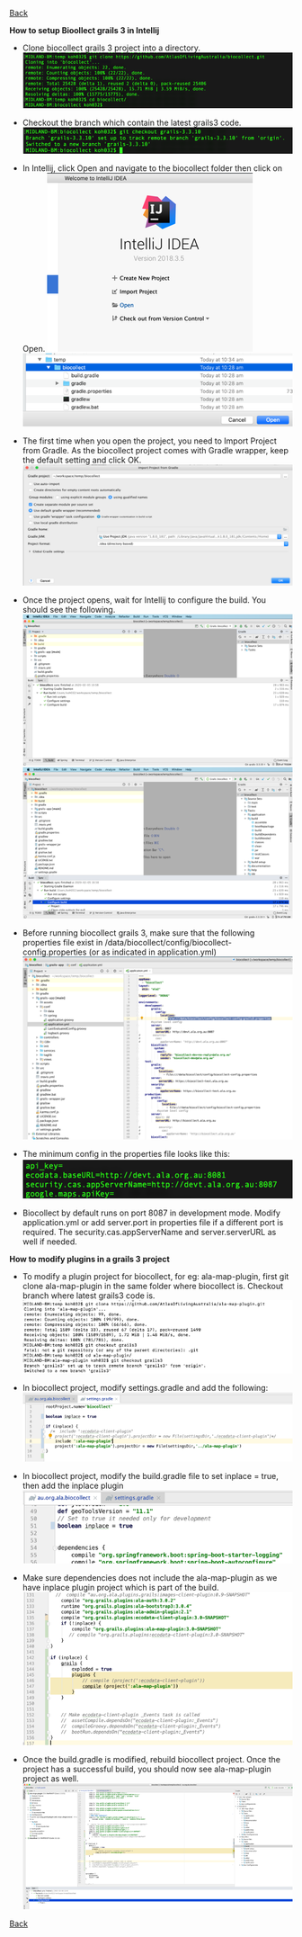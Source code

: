 [Back](README.md)

**How to setup Bioollect grails 3 in Intellij**

*  Clone biocollect grails 3 project into a directory.
![Image](media/image1.png)

* Checkout the branch which contain the latest grails3 code.
![](media/image2.png)

* In Intellij, click Open and navigate to the biocollect folder then
  click on Open.
![](media/image3.png)
![](media/image4.png)

* The first time when you open the project, you need to Import Project
  from Gradle. As the biocollect project comes with Gradle wrapper,
  keep the default setting and click OK.
![](media/image5.png)

* Once the project opens, wait for Intellij to configure the build.
  You should see the following.
![](media/image6.png)
![](media/image7.png)

* Before running biocollect grails 3, make sure that the following
  properties file exist in
  /data/biocollect/config/biocollect-config.properties (or as indicated in application.yml)
![](media/image8.png)

* The minimum config in the properties file looks like this:
![](media/image9.png)

* Biocollect by default runs on port 8087 in development mode. 
  Modify application.yml or add server.port in properties file if a different port is required. 
  The security.cas.appServerName and server.serverURL as well if needed.


**How to modify plugins in a grails 3 project**

* To modify a plugin project for biocollect, for eg: ala-map-plugin,
  first git clone ala-map-plugin in the same folder where biocollect
  is. Checkout branch where latest grails3 code is.
![](media/image10.png)

* In biocollect project, modify settings.gradle and add the following:
![](media/image11.png)

* In biocollect project, modify the build.gradle file to set inplace =
  true, then add the inplace plugin
![](media/image12.png)

* Make sure dependencies does not include the ala-map-plugin as we have
  inplace plugin project which is part of the build.
![](media/image13.png)


* Once the build.gradle is modified, rebuild biocollect project. Once
  the project has a successful build, you should now see
  ala-map-plugin project as well.
![](media/image14.png)

[Back](README.md)